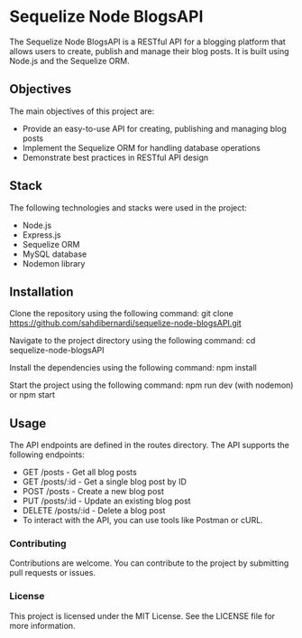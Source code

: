 # Sequelize Node BlogsAPI
The Sequelize Node BlogsAPI is a RESTful API for a blogging platform that allows users to create, publish and manage their blog posts. It is built using Node.js and the Sequelize ORM.

## Objectives
The main objectives of this project are:
- Provide an easy-to-use API for creating, publishing and managing blog posts
- Implement the Sequelize ORM for handling database operations
- Demonstrate best practices in RESTful API design

## Stack
The following technologies and stacks were used in the project:
- Node.js
- Express.js
- Sequelize ORM
- MySQL database
- Nodemon library

## Installation
Clone the repository using the following command:
git clone https://github.com/sahdibernardi/sequelize-node-blogsAPI.git

Navigate to the project directory using the following command:
cd sequelize-node-blogsAPI

Install the dependencies using the following command:
npm install

Start the project using the following command:
npm run dev (with nodemon) or npm start

## Usage
The API endpoints are defined in the routes directory. The API supports the following endpoints:
- GET /posts - Get all blog posts
- GET /posts/:id - Get a single blog post by ID
- POST /posts - Create a new blog post
- PUT /posts/:id - Update an existing blog post
- DELETE /posts/:id - Delete a blog post
- To interact with the API, you can use tools like Postman or cURL.

### Contributing
Contributions are welcome. You can contribute to the project by submitting pull requests or issues.

### License
This project is licensed under the MIT License. See the LICENSE file for more information.
